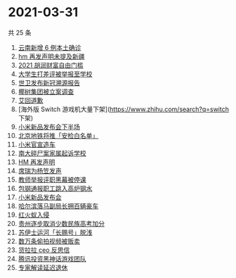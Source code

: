 # 2021-03-31

共 25 条

<!-- BEGIN -->
<!-- 最后更新时间 Wed Mar 31 2021 23:01:35 GMT+0800 (China Standard Time) -->

1. [云南新增 6 例本土确诊](https://www.zhihu.com/search?q=云南疫情)
2. [hm 再发声明未提及新疆](https://www.zhihu.com/search?q=hm)
3. [2021 胡润财富自由门槛](https://www.zhihu.com/search?q=财富自由)
4. [大学生打差评被举报至学校](https://www.zhihu.com/search?q=豆瓣差评)
5. [世卫发布新冠溯源报告](https://www.zhihu.com/search?q=新冠溯源)
6. [椰树集团被立案调查](https://www.zhihu.com/search?q=椰树集团)
7. [艾回道歉](https://www.zhihu.com/search?q=艾回道歉)
8. [海外版 Switch 游戏机大量下架](https://www.zhihu.com/search?q=switch 下架)
9. [小米新品发布会下半场](https://www.zhihu.com/search?q=小米)
10. [北京地铁将推「安检白名单」](https://www.zhihu.com/search?q=北京地铁)
11. [小米官宣造车](https://www.zhihu.com/search?q=小米造车)
12. [南大碎尸案家属起诉学校](https://www.zhihu.com/search?q=南大碎尸案)
13. [HM 再发声明](https://www.zhihu.com/search?q=hm)
14. [席瑞为杨笠发声](https://www.zhihu.com/search?q=席瑞)
15. [教师举报评职黑幕被停课](https://www.zhihu.com/search?q=评职黑幕)
16. [包钢通报职工跳入高炉钢水](https://www.zhihu.com/search?q=包钢工人)
17. [小米新品发布会](https://www.zhihu.com/search?q=小米)
18. [哈尔滨落马副局长拥百辆豪车](https://www.zhihu.com/search?q=哈尔滨李伟)
19. [红火蚁入侵](https://www.zhihu.com/search?q=红火蚁)
20. [贵州逐步取消少数民族高考加分](https://www.zhihu.com/search?q=少数民族加分)
21. [苏伊士运河「长赐号」脱浅](https://www.zhihu.com/search?q=苏伊士运河)
22. [数万条偷拍视频被贩卖](https://www.zhihu.com/search?q=偷拍视频)
23. [货拉拉 ceo 反思信](https://www.zhihu.com/search?q=货拉拉)
24. [腾讯投资黑神话游戏团队](https://www.zhihu.com/search?q=黑神话：悟空)
25. [专家解读延迟退休](https://www.zhihu.com/search?q=延迟退休)

<!-- END -->

